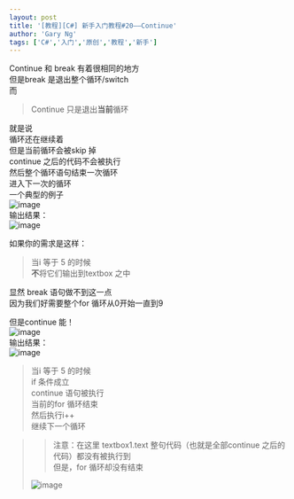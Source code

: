 ```yaml
---
layout: post
title: '[教程][C#] 新手入门教程#20——Continue'
author: 'Gary Ng'
tags: ['C#','入门','原创','教程','新手']
---
```


Continue 和 break 有着很相同的地方  
但是break 是退出整个循环/switch   
而  


> Continue 只是退出**当前**循环

就是说  
循环还在继续着  
但是当前循环会被skip 掉  
continue 之后的代码不会被执行  
然后整个循环语句结束一次循环  
进入下一次的循环  
一个典型的例子  
![image](http://lh3.ggpht.com/-WYKQSpHYZmc/UpNbI858sBI/AAAAAAAAGcU/weTFJVu8XC0/image_thumb.png?imgmax=800)   
输出结果：  
![image](http://lh3.ggpht.com/--cx6f440Z6s/UpNbKgxpEAI/AAAAAAAAGcg/fBXYC2IgSPE/image_thumb%25255B1%25255D.png?imgmax=800)   
  
如果你的需求是这样：  


> 当i 等于 5 的时候  
**不**将它们输出到textbox 之中

显然 break 语句做不到这一点  
因为我们好需要整个for 循环从0开始一直到9  
  
但是continue 能！  
![image](http://lh5.ggpht.com/-A0aajwoV2Jg/UpNbL0LKHBI/AAAAAAAAGc0/dICcEYk_aok/image_thumb%25255B2%25255D.png?imgmax=800)   
输出结果：  
![image](http://lh6.ggpht.com/-DSYcYj_94EI/UpNbNvI8z5I/AAAAAAAAGdE/AIuOHqZaITg/image_thumb%25255B3%25255D.png?imgmax=800)   


> 当i 等于 5 的时候  
if 条件成立  
continue 语句被执行  
当前的for 循环结束  
然后执行i++  
继续下一个循环  
  

>
>> 注意：在这里 textbox1.text 整句代码（也就是全部continue 之后的代码）都没有被执行到   
但是，for 循环却没有结束
> 
> ![image](http://lh6.ggpht.com/-yGm1ZHg3YHo/UpNbO5LnfnI/AAAAAAAAGdU/303BDiQgwcw/image_thumb%25255B4%25255D.png?imgmax=800)  


